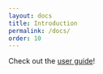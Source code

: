 ```yaml
---
layout: docs
title: Introduction
permalink: /docs/
order: 10
---
```


Check out the [user guide](http://kubevirt.io/user-guide)!
